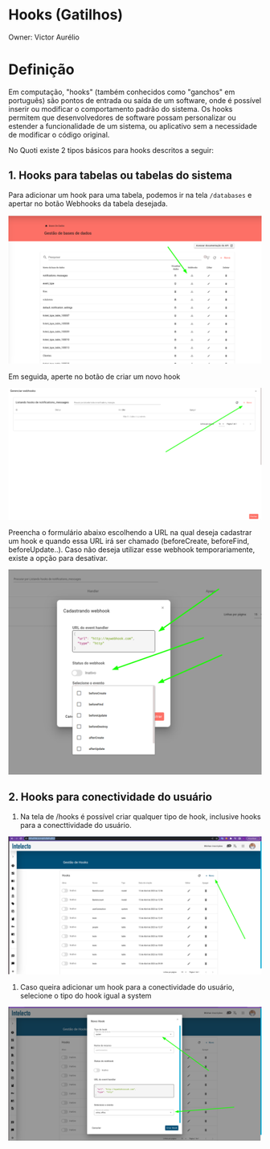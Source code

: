 # Hooks (Gatilhos)

Owner: Victor Aurélio

# Definição

Em computação, "hooks" (também conhecidos como "ganchos" em português) são pontos de entrada ou saída de um software, onde é possível inserir ou modificar o comportamento padrão do sistema. Os hooks permitem que desenvolvedores de software possam personalizar ou estender a funcionalidade de um sistema, ou aplicativo sem a necessidade de modificar o código original.

No Quoti existe 2 tipos básicos para hooks descritos a seguir:

## 1. Hooks para tabelas ou tabelas do sistema

Para adicionar um hook para uma tabela, podemos ir na tela `/databases` e apertar no botão Webhooks da tabela desejada.

![Untitled](Hooks%20(Gatilhos)%20d83ce4e443fe454daaaa6b30515006e7/Untitled.png)

Em seguida, aperte no botão de criar um novo hook

![Untitled](Hooks%20(Gatilhos)%20d83ce4e443fe454daaaa6b30515006e7/Untitled%201.png)

Preencha o formulário abaixo escolhendo a URL na qual deseja cadastrar um hook e quando essa URL irá ser chamado (beforeCreate, beforeFind, beforeUpdate..). Caso não deseja utilizar esse webhook temporariamente, existe a opção para desativar.

![Untitled](Hooks%20(Gatilhos)%20d83ce4e443fe454daaaa6b30515006e7/Untitled%202.png)

## 2. Hooks para conectividade do usuário

1. Na tela de /hooks é possível criar qualquer tipo de hook, inclusive hooks para a conecttividade do usuário.

![Untitled](Hooks%20(Gatilhos)%20d83ce4e443fe454daaaa6b30515006e7/Untitled%203.png)

1. Caso queira adicionar um hook para a conectividade do usuário, selecione o tipo do hook igual a system

![Untitled](Hooks%20(Gatilhos)%20d83ce4e443fe454daaaa6b30515006e7/Untitled%204.png)